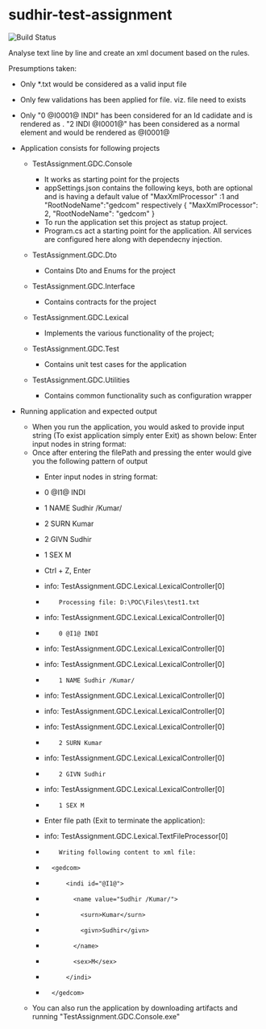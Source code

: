 # sudhir-test-assignment

![Build Status](https://github.com/sudhiratcdac/sudhir-test-assignment/actions/workflows/main.yml/badge.svg)

Analyse text line by line and create an xml document based on the rules.

Presumptions taken:
- 	Only *.txt would be considered as a valid  input file
-	Only few validations has been applied for file. viz. file need to exists
-	Only "0 @I0001@ INDI" has been considered for an Id cadidate and is rendered as <indi id="@I0001@">. "2 INDI @I0001@" has been considered as a normal element and would be rendered as <indi>@I0001@</indi>

-	Application consists for following projects
	-	TestAssignment.GDC.Console
		-	It works as starting point for the projects
		-	appSettings.json contains the following keys, both are optional and is having a default value of "MaxXmlProcessor" :1 and "RootNodeName":"gedcom" respectively
			{
			  "MaxXmlProcessor": 2,
			  "RootNodeName": "gedcom"
			}
		-	To run the application set this project as statup project.
		-	Program.cs act a starting point for the application. All services are configured here along with dependecny injection.
		
	-	TestAssignment.GDC.Dto
		-	Contains Dto and Enums for the project
		
	-	TestAssignment.GDC.Interface
		-	Contains contracts for the project
		
	-	TestAssignment.GDC.Lexical
		-	Implements the various functionality of the project;
		
	-	TestAssignment.GDC.Test
		-	Contains unit test cases for the application
		
	-	TestAssignment.GDC.Utilities
		-	Contains common functionality such as configuration wrapper
		
-	Running application and expected output
	-	When you run the application, you would asked to provide input string (To exist application simply enter Exit) as shown below:
			Enter input nodes in string format:
	-	Once after entering the filePath and pressing the enter would give you the following pattern of output
		-	Enter input nodes in string format:
		-	0 @I1@ INDI
		-	1 NAME Sudhir /Kumar/
		-	2 SURN Kumar
		-	2 GIVN Sudhir
		-	1 SEX M
		-	Ctrl + Z, Enter

		-	info: TestAssignment.GDC.Lexical.LexicalController[0]
		-		  Processing file: D:\POC\Files\test1.txt
		-	info: TestAssignment.GDC.Lexical.LexicalController[0]
		-		  0 @I1@ INDI
		-	info: TestAssignment.GDC.Lexical.LexicalController[0]
		-	info: TestAssignment.GDC.Lexical.LexicalController[0]
		-		  1 NAME Sudhir /Kumar/
		-	info: TestAssignment.GDC.Lexical.LexicalController[0]
		-	info: TestAssignment.GDC.Lexical.LexicalController[0]
		-	info: TestAssignment.GDC.Lexical.LexicalController[0]
		-		  2 SURN Kumar
		-	info: TestAssignment.GDC.Lexical.LexicalController[0]
		-		  2 GIVN Sudhir
		-	info: TestAssignment.GDC.Lexical.LexicalController[0]
		-		  1 SEX M
		-	Enter file path (Exit to terminate the application):
		-	info: TestAssignment.GDC.Lexical.TextFileProcessor[0]
		-		  Writing following content to xml file: 
		-		<gedcom>
		-			<indi id="@I1@">
		-			  <name value="Sudhir /Kumar/">
		-				<surn>Kumar</surn>
		-				<givn>Sudhir</givn>
		-			  </name>
		-			  <sex>M</sex>
		-			</indi>
		-		</gedcom>
	-	You can also run the application by downloading artifacts and running "TestAssignment.GDC.Console.exe" 
		
